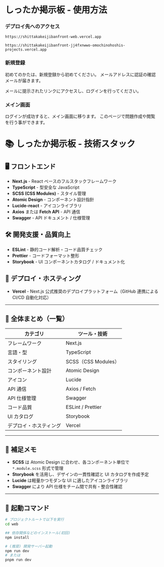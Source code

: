 # しったか掲示板 - 使用方法

### デプロイ先へのアクセス

```
https://shittakakeijibanfront-web.vercel.app
```

```
https://shittakakeijibanfront-jj4fxnwwo-omochinohoshis-projects.vercel.app
```

### 新規登録

初めてのかたは、新規登録から初めてください。
メールアドレスに認証の確認メールが届きます。

メールに提示されたリンクにアクセスし、ログインを行ってください。

### メイン画面

ログインが成功すると、メイン画面に移ります。
このページで問題作成や閲覧を行う事ができます。

# 📚 しったか掲示板 - 技術スタック

## 🖥️ フロントエンド

- **Next.js** - React ベースのフルスタックフレームワーク
- **TypeScript** - 型安全な JavaScript
- **SCSS (CSS Modules)** - スタイル管理
- **Atomic Design** - コンポーネント設計指針
- **Lucide-react** - アイコンライブラリ
- **Axios** または **Fetch API** - API 通信
- **Swagger** - API ドキュメント / 仕様管理

## 🛠️ 開発支援・品質向上

- **ESLint** - 静的コード解析・コード品質チェック
- **Prettier** - コードフォーマット整形
- **Storybook** - UI コンポーネントカタログ / ドキュメント化

## 🚀 デプロイ・ホスティング

- **Vercel** - Next.js 公式推奨のデプロイプラットフォーム（GitHub 連携による CI/CD 自動化対応）

---

## 📌 全体まとめ（一覧）

| カテゴリ               | ツール・技術 |
|------------------------|---------------|
| フレームワーク         | Next.js |
| 言語・型               | TypeScript |
| スタイリング           | SCSS（CSS Modules） |
| コンポーネント設計     | Atomic Design |
| アイコン               | Lucide |
| API 通信               | Axios / Fetch |
| API 仕様管理           | Swagger |
| コード品質             | ESLint / Prettier |
| UI カタログ             | Storybook |
| デプロイ・ホスティング | Vercel |

---

## 📝 補足メモ

- **SCSS** は Atomic Design に合わせ、各コンポーネント単位で `*.module.scss` 形式で管理  
- **Storybook** を活用し、デザインの一貫性確認と UI カタログを作成予定  
- **Lucide** は軽量かつモダンな UI に適したアイコンライブラリ  
- **Swagger** により API 仕様をチーム間で共有・整合性確認  

---

## 🚀 起動コマンド

```bash
# プロジェクトルートで以下を実行
cd web

## 依存関係などのインストール(初回)
npm install

# (推奨) 開発サーバー起動
npm run dev
# または
pnpm run dev
